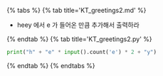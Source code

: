{% tabs %}
{% tab title='KT_greetings2.md' %}

* heey 에서 e 가 들어온 만큼 추가해서 출력하라

{% endtab %}
{% tab title='KT_greetings2.py' %}

```py
print("h" + "e" * input().count('e') * 2 + "y")
```

{% endtab %}
{% endtabs %}